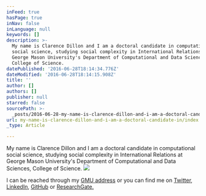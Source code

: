 ```yaml
---
inFeed: true
hasPage: true
inNav: false
inLanguage: null
keywords: []
description: >-
  My name is Clarence Dillon and I am a doctoral candidate in computational
  social science, studying social complexity in International Relations at
  George Mason University's Department of Computational and Data Sciences,
  College of Science.
datePublished: '2016-06-28T18:14:34.776Z'
dateModified: '2016-06-28T18:14:15.908Z'
title: ''
author: []
authors: []
publisher: null
starred: false
sourcePath: >-
  _posts/2016-06-28-my-name-is-clarence-dillon-and-i-am-a-doctoral-candidate-in.md
url: my-name-is-clarence-dillon-and-i-am-a-doctoral-candidate-in/index.html
_type: Article

---
```

My name is Clarence Dillon and I am a doctoral candidate in computational social science, studying social complexity in International Relations at George Mason University's Department of Computational and Data Sciences, College of Science.
![](https://the-grid-user-content.s3-us-west-2.amazonaws.com/0773caa7-2a4c-4ee1-b8f2-0a0b3861cee2.jpg)

I can be reached through my [GMU address][0] or you can find me on [Twitter][1], [LinkedIn][2], [GitHub][3] or [ResearchGate][4][.][5]

[0]: mailto:cdillon2@masonlive.gmu.edu
[1]: https://twitter.com/CWDillon
[2]: https://www.linkedin.com/in/cwdillon
[3]: https://github.com/usuallycwdillon/
[4]: https://www.researchgate.net/profile/Clarence_Dillon
[5]: https://app.thegrid.io/posts/bf30b025-50a6-44ef-baab-9a7ab869f0af/researchgate.net/profile/Clarence_Dillon